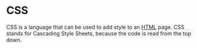 # CSS



CSS is a language that can be used to add style to an [HTML](/wiki/HTML) page. CSS stands for Cascading Style Sheets, because the code is read from the top down.